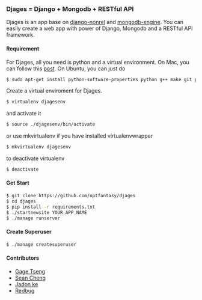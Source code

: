 ### Djages = Django + Mongodb + RESTful API
Djages is an app base on [django-nonrel](https://github.com/django-nonrel/django) and [mongodb-engine](https://github.com/django-nonrel/mongodb-engine). You can easily create a web app with power of Django, Mongodb and a RESTful API framework.

#### Requirement
For Djages, all you need is python and a virtual environment. 
On Mac, you can follow this [post](http://www.thisisthegreenroom.com/2011/installing-python-numpy-scipy-matplotlib-and-ipython-on-lion/#python).
On Ubuntu, you can just do

````bash
$ sudo apt-get install python-software-properties python g++ make git python-pip python-virtualenv python-imaging build-essential python-dev libxml2-dev libxslt-dev python-lxml libssl-dev libpam0g-dev
````

Create a virtual enviroment for Djages.

````bash
$ virtualenv djagesenv
````

and activate it

````bash
$ source ./djagesenv/bin/activate
````

or use mkvirtualenv if you have installed virtualenvwrapper

````bash
$ mkvirtualenv djagesenv
````

to deactivate virtualenv

````bash
$ deactivate
````

#### Get Start
````bash
$ git clone https://github.com/optfantasy/djages
$ cd djages
$ pip install -r requirements.txt
$ ./startnewsite YOUR_APP_NAME
$ ./manage runserver
````

#### Create Superuser
````bash
$ ./manage createsuperuser
````

#### Contributors
* [Gage Tseng](https://github.com/gage/)
* [Sean Cheng](https://github.com/sainteye/)
* [Jadon ke](https://github.com/jasonke/)
* [Redbug](https://github.com/redbug/)
